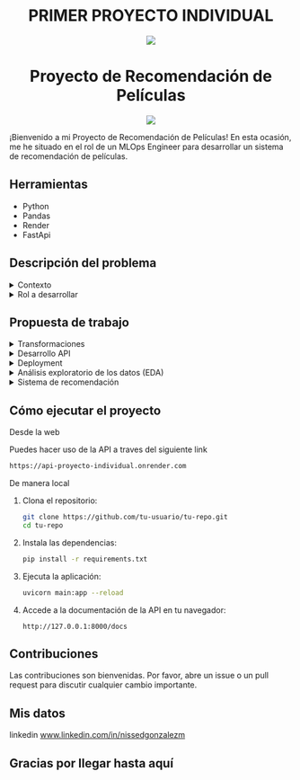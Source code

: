 ## <h1 align=center> PRIMER PROYECTO INDIVIDUAL </h1>

<p align=center><img src=https://d31uz8lwfmyn8g.cloudfront.net/Assets/logo-henry-white-lg.png><p>


# <h1 align=center> Proyecto de Recomendación de Películas </h1>

<p align=center><img src=https://img.freepik.com/premium-vector/video-camera-icon-comic-style-movie-play-vector-cartoon-illustration-pictogram-video-streaming-business-concept-splash-effect_157943-5803.jpg?w=200><p>
  
¡Bienvenido a mi Proyecto de Recomendación de Películas! En esta ocasión, me he situado en el rol de un MLOps Engineer para desarrollar un sistema de recomendación de películas.

## Herramientas

- Python
- Pandas
- Render
- FastApi

## Descripción del problema

<details>
  <summary>Contexto</summary>
  Tengo un modelo de recomendación con buenas métricas 😏, y ahora, ¿cómo lo llevo al mundo real? 👀

  El ciclo de vida de un proyecto de Machine Learning debe incluir desde el tratamiento y recolección de los datos (Data Engineer stuff) hasta el entrenamiento y mantenimiento del modelo de ML según llegan nuevos datos.
</details>

<details>
  <summary>Rol a desarrollar</summary>
  Empecé a trabajar como Data Scientist en una start-up que provee servicios de agregación de plataformas de streaming. Voy a crear mi primer modelo de ML que soluciona un problema de negocio: un sistema de recomendación que aún no ha sido puesto en marcha.

  La madurez de los datos es problematica, me encuentro con datos anidados, sin transformar, no hay procesos automatizados para la actualización de nuevas películas o series, entre otras cosas.

  Debo empezar desde cero, haciendo un trabajo rápido de Data Engineer y tener un MVP (Minimum Viable Product) para las próximas semanas! Así que me pongo manos a la obra 💪
</details>

## Propuesta de trabajo

<details>
  <summary>Transformaciones</summary>
 ⏩ Realicé estas transformaciones a los datos: (ETL)

  - Desanidar campos como `belongs_to_collection`, `production_companies`,`genres`,`movies_companys`,`spoken_languages`.
  - Rellenar valores nulos en `revenue` y `budget` con 0.
  - Eliminar valores nulos en `release_date`.
  - Formatear fechas a `AAAA-mm-dd` y crear una columna `release_year` extrayendo el año de la fecha de estreno.
  - Crear la columna `return` calculando `revenue / budget`, con valor 0 cuando no hay datos disponibles.
  - Eliminar columnas no utilizadas: `video`, `imdb_id`, `adult`, `original_title`, `poster_path`, `homepage`, `tagline`.
</details>

<details>
  <summary>Desarrollo API</summary>
  Para disponibilizar los datos, propongo usar el framework FastAPI. Las consultas propuestas son:

  - **cantidad_filmaciones_mes(Mes)**: Devuelve la cantidad de películas estrenadas en el mes consultado.
  - **cantidad_filmaciones_dia(Dia)**: Devuelve la cantidad de películas estrenadas en el día consultado.
  - **score_titulo(titulo_de_la_filmación)**: Devuelve el título, año de estreno y score de una película.
  - **votos_titulo(titulo_de_la_filmación)**: Devuelve el título, cantidad de votos y promedio de votaciones de una película.
  - **get_actor(nombre_actor)**: Devuelve el éxito del actor medido a través del retorno, cantidad de películas y promedio de retorno.
  - **get_director(nombre_director)**: Devuelve el éxito del director medido a través del retorno, nombre de cada película con fecha de lanzamiento, retorno individual, costo y ganancia.
</details>

<details>
  <summary>Deployment</summary>
  En esta ocasión he optado por Render.
</details>

<details>
  <summary>Análisis exploratorio de los datos (EDA)</summary>
  Después de limpiar los datos, he decidido investigar las relaciones entre las variables, buscar outliers o anomalías y patrones interesantes, también opté por un gráfico de nube de palabras para ver las frecuencias.
</details>

<details>
  <summary>Sistema de recomendación</summary>
  Una vez que la data es consumible por la API, está lista para ser utilizada por los departamentos de Analytics y Machine Learning. Entreno mi modelo de machine learning para crear un sistema de recomendación de películas. Debo encontrar la similitud de puntuación entre películas y devolver una lista de 5 películas similares.

  **Endpoint:**
  - **recomendacion(titulo)**: Devuelve una lista de 5 películas similares al título ingresado.
</details>

## Cómo ejecutar el proyecto

Desde la web

Puedes hacer uso de la API a traves del siguiente link
 ```sh
https://api-proyecto-individual.onrender.com
```

De manera local

1. Clona el repositorio:
   ```sh
   git clone https://github.com/tu-usuario/tu-repo.git
   cd tu-repo
   ```

2. Instala las dependencias:
   ```sh
   pip install -r requirements.txt
   ```

3. Ejecuta la aplicación:
   ```sh
   uvicorn main:app --reload
   ```

4. Accede a la documentación de la API en tu navegador:
   ```
   http://127.0.0.1:8000/docs
   ```

## Contribuciones
Las contribuciones son bienvenidas. Por favor, abre un issue o un pull request para discutir cualquier cambio importante.

## Mis datos
linkedin 
www.linkedin.com/in/nissedgonzalezm

## Gracias por llegar hasta aquí
